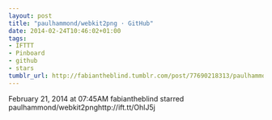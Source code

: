 ```yaml
---
layout: post
title: "paulhammond/webkit2png · GitHub"
date: 2014-02-24T10:46:02+01:00
tags:
- IFTTT
- Pinboard
- github
- stars
tumblr_url: http://fabiantheblind.tumblr.com/post/77690218313/paulhammond-webkit2png-github
---
```

February 21, 2014 at 07:45AM
fabiantheblind starred paulhammond/webkit2pnghttp://ift.tt/OhlJ5j
